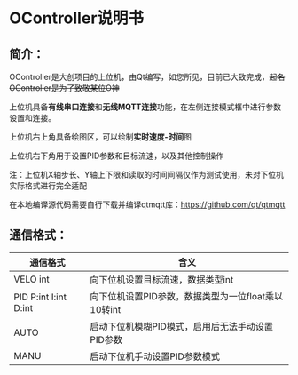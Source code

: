 # OController说明书



## 简介：

OController是大创项目的上位机，由Qt编写，如您所见，目前已大致完成，~~起名OController是为了致敬某位O神~~

上位机具备**有线串口连接**和**无线MQTT连接**功能，在左侧连接模式框中进行参数设置和连接。

上位机右上角具备绘图区，可以绘制**实时速度-时间**图

上位机右下角用于设置PID参数和目标流速，以及其他控制操作

注：上位机X轴步长、Y轴上下限和读取的时间间隔仅作为测试使用，未对下位机实际格式进行完全适配

在本地编译源代码需要自行下载并编译qtmqtt库：https://github.com/qt/qtmqtt

## 通信格式：

| 通信格式              | 含义                                                |
| --------------------- | --------------------------------------------------- |
| VELO int              | 向下位机设置目标流速，数据类型int                   |
| PID P:int I:int D:int | 向下位机设置PID参数，数据类型为一位float乘以10转int |
| AUTO                  | 启动下位机模糊PID模式，启用后无法手动设置PID参数    |
| MANU                  | 启动下位机手动设置PID参数模式                       |
